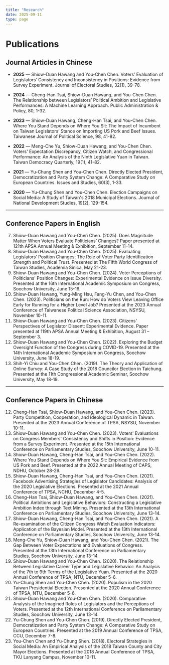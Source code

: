 ```yaml
---
title: "Research"
date: 2025-09-11
type: page
---
```


# Publications

## Journal Articles in Chinese

- **2025** — Shiow-Duan Hawang and You-Chen Chen. Voters’ Evaluation of Legislators’ Consistency and Inconsistency in Positions: Evidence from Survey Experiment. Journal of Electoral Studies, 32(1), 39-78.  

- **2024** — Cheng-Han Tsai, Shiow-Duan Hawang, and You-Chen Chen. The Relationship between Legislators’ Political Ambition and Legislative Performances: A Machine Learning Approach. Public Administration & Policy, 80, 1-32.  

- **2023** — Shiow-Duan Hawang, Cheng-Han Tsai, and You-Chen Chen. Where You Stand Depends on Where You Sit: The Impact of Incumbent on Taiwan Legislators’ Stance on Importing US Pork and Beef Issues. Taiwanese Journal of Political Science, 98, 41-82.  

- **2022** — Meng-Che Yu, Shiow-Duan Hawang, and You-Chen Chen. Voters' Expectation Discrepancy, Citizen Watch, and Congressional Performance: An Analysis of the Ninth Legislative Yuan in Taiwan. Taiwan Democracy Quarterly, 19(1), 41-82.  

- **2021** — Yu-Chung Shen and You-Chen Chen. Directly Elected President, Democratization and Party System Change: A Comparative Study on European Countries. Issues and Studies, 60(3), 1-33.  

- **2020** — Yu-Chung Shen and You-Chen Chen. Election Campaigns on Social Media: A Study of Taiwan's 2018 Municipal Elections. Journal of National Development Studies, 19(2), 129-154.

---

## Conference Papers in English
7. Shiow-Duan Hawang and You-Chen Chen. (2025). Does Magnitude Matter When Voters Evaluate Politicians’ Changes? Paper presented at 121th APSA Annual Meeting & Exhibition, September 11–14.  
6. Shiow-Duan Hawang and You-Chen Chen. (2025). Evaluating Legislators’ Position Changes: The Role of Voter Party Identification Strength and Political Trust. Presented at The Fifth World Congress of Taiwan Studies, Academia Sinica, May 21-23.  
5. Shiow-Duan Hawang and You-Chen Chen. (2024). Voter Perceptions of Politicians' Position Changes: Experimental Evidence on Issue Diversity. Presented at the 16th International Academic Symposium on Congress, Soochow University, June 15-16.  
4. Shiow-Duan Hawang, Yung-Ming Hsu, Fang-Yu Chen, and You-Chen Chen. (2023). Politicians on the Run: How do Voters View Leaving Office Early for Running for a Higher Level Job? Presented at the 2023 Annual Conference of Taiwanese Political Science Association, NSYSU, November 10-11.  
3. Shiow-Duan Hawang and You-Chen Chen. (2023). Citizens' Perspectives of Legislator Dissent: Experimental Evidence. Paper presented at 119th APSA Annual Meeting & Exhibition, August 31 – September 3.  
2. Shiow-Duan Hawang and You-Chen Chen. (2022). Exploring the Budget Oversight Function of the Congress during COVID-19. Presented at the 14th International Academic Symposium on Congress, Soochow University, June 18-19.  
1. Shih-Yi Chiu and You-Chen Chen. (2019). The Theory and Application of Online Survey: A Case Study of the 2018 Councilor Election in Taichung. Presented at the 11th Congressional Academic Seminar, Soochow University, May 18-19.  

---

## Conference Papers in Chinese
12. Cheng-Han Tsai, Shiow-Duan Hawang, and You-Chen Chen. (2023). Party Competition, Cooperation, and Ideological Dynamic in Taiwan. Presented at the 2023 Annual Conference of TPSA, NSYSU, November 10-11.  
11. Shiow-Duan Hawang and You-Chen Chen. (2023). Voters’ Evaluations on Congress Members' Consistency and Shifts in Position: Evidence from a Survey Experiment. Presented at the 15th International Conference on Parliamentary Studies, Soochow University, June 10-11.  
10. Shiow-Duan Hawang, Cheng-Han Tsai, and You-Chen Chen. (2022). Where You Stand Depends on Where You Sit: Empirical Evidence from US Pork and Beef. Presented at the 2022 Annual Meeting of CAPS, NDHU, October 28-29.  
9. Shiow-Duan Hawang, Cheng-Han Tsai, and You-Chen Chen. (2021). Facebook Advertising Strategies of Legislator Candidates: Analysis of the 2020 Legislative Elections. Presented at the 2021 Annual Conference of TPSA, NCHU, December 4-5.  
8. Cheng-Han Tsai, Shiow-Duan Hawang, and You-Chen Chen. (2021). Political Ambitions and Legislative Behaviors: Constructing a Legislative Ambition Index through Text Mining. Presented at the 13th International Conference on Parliamentary Studies, Soochow University, June 13-14.  
7. Shiow-Duan Hawang, Cheng-Han Tsai, and You-Chen Chen. (2021). A Re-examination of the Citizen Congress Watch Evaluation Indicators: Application of the Bayesian Model. Presented at the 13th International Conference on Parliamentary Studies, Soochow University, June 13-14.  
6. Meng-Che Yu, Shiow-Duan Hawang, and You-Chen Chen. (2021). The Gap Between Voter Expectations and Evaluations of Congress. Presented at the 13th International Conference on Parliamentary Studies, Soochow University, June 13-14.  
5. Shiow-Duan Hawang and You-Chen Chen. (2020). The Relationship Between Legislative Career Type and Legislative Behavior: An Analysis of the 7th to 9th Terms of the Legislative Yuan. Presented at the 2020 Annual Conference of TPSA, NTU, December 5-6.  
4. Yu-Chung Shen and You-Chen Chen. (2020). Populism in the 2020 Taiwan Presidential Election. Presented at the 2020 Annual Conference of TPSA, NTU, December 5-6.  
3. Shiow-Duan Hawang and You-Chen Chen. (2020). Comparative Analysis of the Imagined Roles of Legislators and the Perceptions of Voters. Presented at the 12th International Conference on Parliamentary Studies, Soochow University, June 13-14.  
2. Yu-Chung Shen and You-Chen Chen. (2019). Directly Elected President, Democratization and Party System Change: A Comparative Study on European Countries. Presented at the 2019 Annual Conference of TPSA, CCU, December 7-8.  
1. You-Chen Chen and Yu-Chung Shen. (2018). Electoral Strategies in Social Media: An Empirical Analysis of the 2018 Taiwan County and City Mayor Elections. Presented at the 2018 Annual Conference of TPSA, TKU Lanyang Campus, November 10-11.
